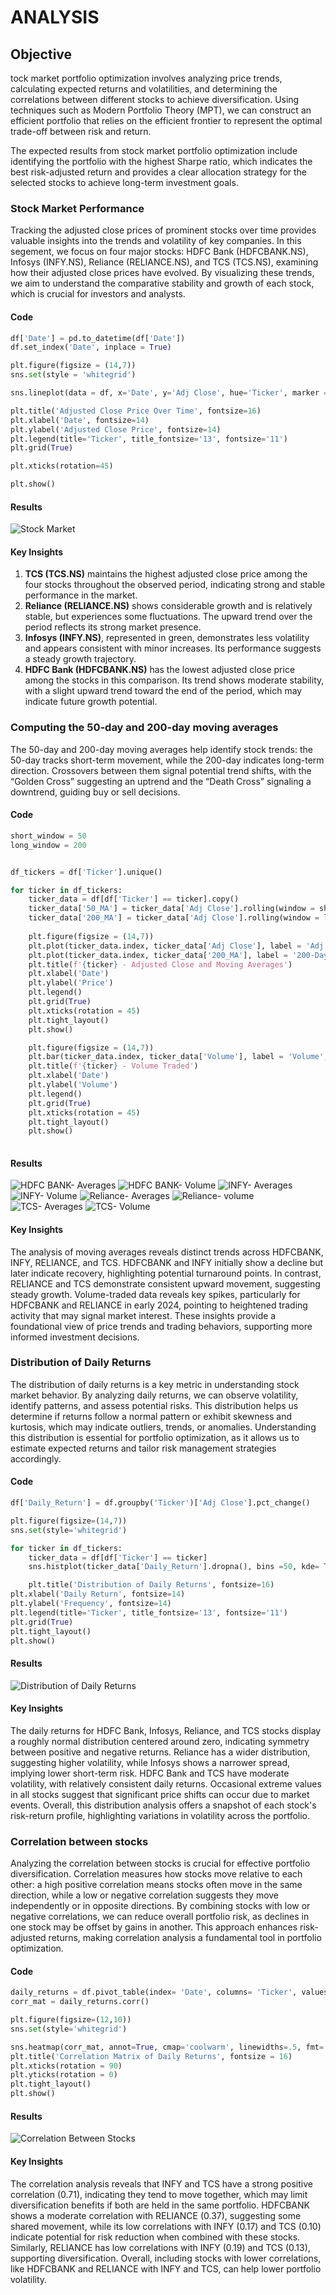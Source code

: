 # ANALYSIS
## Objective
tock market portfolio optimization involves analyzing price trends, calculating expected returns and volatilities, and determining the correlations between different stocks to achieve diversification. Using techniques such as Modern Portfolio Theory (MPT), we can construct an efficient portfolio that relies on the efficient frontier to represent the optimal trade-off between risk and return.

The expected results from stock market portfolio optimization include identifying the portfolio with the highest Sharpe ratio, which indicates the best risk-adjusted return and provides a clear allocation strategy for the selected stocks to achieve long-term investment goals.

### Stock Market Performance

Tracking the adjusted close prices of prominent stocks over time provides valuable insights into the trends and volatility of key companies. In this segement, we focus on four major stocks: HDFC Bank (HDFCBANK.NS), Infosys (INFY.NS), Reliance (RELIANCE.NS), and TCS (TCS.NS), examining how their adjusted close prices have evolved. By visualizing these trends, we aim to understand the comparative stability and growth of each stock, which is crucial for investors and analysts.

#### Code
```python
df['Date'] = pd.to_datetime(df['Date'])
df.set_index('Date', inplace = True)

plt.figure(figsize = (14,7))
sns.set(style = 'whitegrid')

sns.lineplot(data = df, x='Date', y='Adj Close', hue='Ticker', marker = 'o')

plt.title('Adjusted Close Price Over Time', fontsize=16)
plt.xlabel('Date', fontsize=14)
plt.ylabel('Adjusted Close Price', fontsize=14)
plt.legend(title='Ticker', title_fontsize='13', fontsize='11')
plt.grid(True)

plt.xticks(rotation=45)

plt.show()
```
#### Results

![Stock Market](Images/Stock_Market.png)

#### Key Insights

1) **TCS (TCS.NS)** maintains the highest adjusted close price among the four stocks throughout the observed period, indicating strong and stable performance in the market.
2) **Reliance (RELIANCE.NS)** shows considerable growth and is relatively stable, but experiences some fluctuations. The upward trend over the period reflects its strong market presence.
3) **Infosys (INFY.NS)**, represented in green, demonstrates less volatility and appears consistent with minor increases. Its performance suggests a steady growth trajectory.
4) **HDFC Bank (HDFCBANK.NS)** has the lowest adjusted close price among the stocks in this comparison. Its trend shows moderate stability, with a slight upward trend toward the end of the period, which may indicate future growth potential.

### Computing the 50-day and 200-day moving averages

The 50-day and 200-day moving averages help identify stock trends: the 50-day tracks short-term movement, while the 200-day indicates long-term direction. Crossovers between them signal potential trend shifts, with the “Golden Cross” suggesting an uptrend and the “Death Cross” signaling a downtrend, guiding buy or sell decisions.

#### Code

``` python
short_window = 50
long_window = 200


df_tickers = df['Ticker'].unique()

for ticker in df_tickers:
    ticker_data = df[df['Ticker'] == ticker].copy()
    ticker_data['50_MA'] = ticker_data['Adj Close'].rolling(window = short_window).mean()
    ticker_data['200_MA'] = ticker_data['Adj Close'].rolling(window = long_window).mean()
    
    plt.figure(figsize = (14,7))
    plt.plot(ticker_data.index, ticker_data['Adj Close'], label = 'Adj Close')
    plt.plot(ticker_data.index, ticker_data['200_MA'], label = '200-Day-MA')
    plt.title(f'{ticker} - Adjusted Close and Moving Averages')
    plt.xlabel('Date')
    plt.ylabel('Price')
    plt.legend()
    plt.grid(True)
    plt.xticks(rotation = 45)
    plt.tight_layout()
    plt.show()

    plt.figure(figsize = (14,7))
    plt.bar(ticker_data.index, ticker_data['Volume'], label = 'Volume', color = 'orange')
    plt.title(f'{ticker} - Volume Traded')
    plt.xlabel('Date')
    plt.ylabel('Volume')
    plt.legend()
    plt.grid(True)
    plt.xticks(rotation = 45)
    plt.tight_layout()
    plt.show()
    
```

#### Results

![HDFC BANK- Averages](Images\graphs1.png)
![HDFC BANK- Volume](Images\graphs2.png)
![INFY- Averages](Images\graphs3.png)
![INFY- Volume](Images\graphs4.png)
![Reliance- Averages](Images\graphs5.png)
![Reliance- volume](Images\graphs6.png)
![TCS- Averages](Images\graphs7.png)
![TCS- Volume](Images\graphs8.png)

#### Key Insights

The analysis of moving averages reveals distinct trends across HDFCBANK, INFY, RELIANCE, and TCS. HDFCBANK and INFY initially show a decline but later indicate recovery, highlighting potential turnaround points. In contrast, RELIANCE and TCS demonstrate consistent upward movement, suggesting steady growth. Volume-traded data reveals key spikes, particularly for HDFCBANK and RELIANCE in early 2024, pointing to heightened trading activity that may signal market interest. These insights provide a foundational view of price trends and trading behaviors, supporting more informed investment decisions.

### Distribution of Daily Returns

The distribution of daily returns is a key metric in understanding stock market behavior. By analyzing daily returns, we can observe volatility, identify patterns, and assess potential risks. This distribution helps us determine if returns follow a normal pattern or exhibit skewness and kurtosis, which may indicate outliers, trends, or anomalies. Understanding this distribution is essential for portfolio optimization, as it allows us to estimate expected returns and tailor risk management strategies accordingly.

#### Code

``` python
df['Daily_Return'] = df.groupby('Ticker')['Adj Close'].pct_change()

plt.figure(figsize=(14,7))
sns.set(style='whitegrid')

for ticker in df_tickers:
    ticker_data = df[df['Ticker'] == ticker]
    sns.histplot(ticker_data['Daily_Return'].dropna(), bins =50, kde= True, label = ticker, alpha =0.5)

    plt.title('Distribution of Daily Returns', fontsize=16)
plt.xlabel('Daily Return', fontsize=14)
plt.ylabel('Frequency', fontsize=14)
plt.legend(title='Ticker', title_fontsize='13', fontsize='11')
plt.grid(True)
plt.tight_layout()
plt.show()
```

#### Results

![Distribution of Daily Returns](Images\Distribution_of_Daily_returns.png)

#### Key Insights

The daily returns for HDFC Bank, Infosys, Reliance, and TCS stocks display a roughly normal distribution centered around zero, indicating symmetry between positive and negative returns. Reliance has a wider distribution, suggesting higher volatility, while Infosys shows a narrower spread, implying lower short-term risk. HDFC Bank and TCS have moderate volatility, with relatively consistent daily returns. Occasional extreme values in all stocks suggest that significant price shifts can occur due to market events. Overall, this distribution analysis offers a snapshot of each stock's risk-return profile, highlighting variations in volatility across the portfolio.

### Correlation between stocks

Analyzing the correlation between stocks is crucial for effective portfolio diversification. Correlation measures how stocks move relative to each other: a high positive correlation means stocks often move in the same direction, while a low or negative correlation suggests they move independently or in opposite directions. By combining stocks with low or negative correlations, we can reduce overall portfolio risk, as declines in one stock may be offset by gains in another. This approach enhances risk-adjusted returns, making correlation analysis a fundamental tool in portfolio optimization.

#### Code

``` python
daily_returns = df.pivot_table(index= 'Date', columns= 'Ticker', values = 'Daily Return')
corr_mat = daily_returns.corr()

plt.figure(figsize=(12,10))
sns.set(style='whitegrid')

sns.heatmap(corr_mat, annot=True, cmap='coolwarm', linewidths=.5, fmt='.2f', annot_kws={"size": 10})
plt.title('Correlation Matrix of Daily Returns', fontsize = 16)
plt.xticks(rotation = 90)
plt.yticks(rotation = 0)
plt.tight_layout()
plt.show()
```

#### Results
![Correlation Between Stocks](Images\Correlation.png)

#### Key Insights 

The correlation analysis reveals that INFY and TCS have a strong positive correlation (0.71), indicating they tend to move together, which may limit diversification benefits if both are held in the same portfolio. HDFCBANK shows a moderate correlation with RELIANCE (0.37), suggesting some shared movement, while its low correlations with INFY (0.17) and TCS (0.10) indicate potential for risk reduction when combined with these stocks. Similarly, RELIANCE has low correlations with INFY (0.19) and TCS (0.13), supporting diversification. Overall, including stocks with lower correlations, like HDFCBANK and RELIANCE with INFY and TCS, can help lower portfolio volatility.

